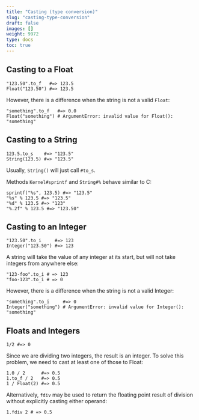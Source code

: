 ```yaml
---
title: "Casting (type conversion)"
slug: "casting-type-conversion"
draft: false
images: []
weight: 9972
type: docs
toc: true
---
```


## Casting to a Float
    "123.50".to_f   #=> 123.5
    Float("123.50") #=> 123.5

However, there is a difference when the string is not a valid `Float`:

    "something".to_f   #=> 0.0
    Float("something") # ArgumentError: invalid value for Float(): "something"

## Casting to a String
    123.5.to_s    #=> "123.5"
    String(123.5) #=> "123.5"

Usually, `String()` will just call `#to_s`.

Methods `Kernel#sprintf` and `String#%` behave similar to C:

    sprintf("%s", 123.5) #=> "123.5"
    "%s" % 123.5 #=> "123.5"
    "%d" % 123.5 #=> "123"
    "%.2f" % 123.5 #=> "123.50"

## Casting to an Integer
    "123.50".to_i     #=> 123
    Integer("123.50") #=> 123

A string will take the value of any integer at its start, but will not take integers from anywhere else:

    "123-foo".to_i # => 123
    "foo-123".to_i # => 0

However, there is a difference when the string is not a valid Integer:

    "something".to_i     #=> 0
    Integer("something") # ArgumentError: invalid value for Integer(): "something"


## Floats and Integers
    1/2 #=> 0

Since we are dividing two integers, the result is an integer. To solve this problem, we need to cast at least one of those to Float:

    1.0 / 2      #=> 0.5
    1.to_f / 2   #=> 0.5
    1 / Float(2) #=> 0.5

Alternatively, `fdiv` may be used to return the floating point result of division without explicitly casting either operand:

    1.fdiv 2 # => 0.5

